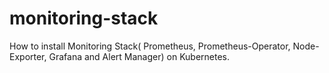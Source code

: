 # monitoring-stack
How to install Monitoring Stack( Prometheus, Prometheus-Operator, Node-Exporter, Grafana and Alert Manager) on Kubernetes.
